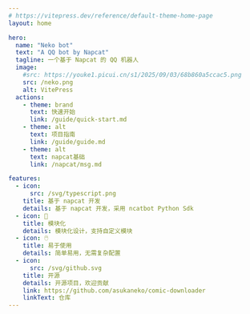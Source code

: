 ```yaml
---
# https://vitepress.dev/reference/default-theme-home-page
layout: home

hero:
  name: "Neko bot"
  text: "A QQ bot by Napcat"
  tagline: 一个基于 Napcat 的 QQ 机器人
  image:
    #src: https://youke1.picui.cn/s1/2025/09/03/68b860a5ccac5.png
    src: /neko.png
    alt: VitePress
  actions:
    - theme: brand
      text: 快速开始
      link: /guide/quick-start.md
    - theme: alt
      text: 项目指南
      link: /guide/guide.md
    - theme: alt
      text: napcat基础
      link: /napcat/msg.md

features:
  - icon:
      src: /svg/typescript.png
    title: 基于 napcat 开发
    details: 基于 napcat 开发，采用 ncatbot Python Sdk
  - icon: 🔧
    title: 模块化
    details: 模块化设计，支持自定义模块
  - icon: 🖱️
    title: 易于使用
    details: 简单易用，无需复杂配置
  - icon: 
      src: /svg/github.svg
    title: 开源
    details: 开源项目，欢迎贡献
    link: https://github.com/asukaneko/comic-downloader
    linkText: 仓库
---
```

<confetti />
